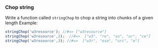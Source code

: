 ### Chop string

Write a function called ```stringChop``` to chop a string into chunks of a given length
Example:

```jsx
stringChop('w3resource'); //#=> ["w3resource"] 
stringChop('w3resource',2);  //#=>  ["w3", "re", "so", "ur", "ce"]
stringChop('w3resource',3); //#=>  ["w3r", "eso", "urc", "e"]
```


